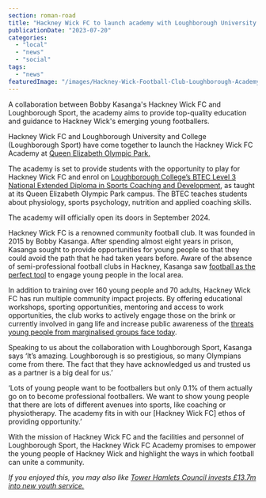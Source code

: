 ```yaml
---
section: roman-road
title: "Hackney Wick FC to launch academy with Loughborough University on Olympic Park"
publicationDate: "2023-07-20"
categories: 
  - "local"
  - "news"
  - "social"
tags: 
  - "news"
featuredImage: "/images/Hackney-Wick-Football-Club-Loughborough-Academy.jpg"
---
```


A collaboration between Bobby Kasanga's Hackney Wick FC and Loughborough Sport, the academy aims to provide top-quality education and guidance to Hackney Wick's emerging young footballers.

Hackney Wick FC and Loughborough University and College (Loughborough Sport) have come together to launch the Hackney Wick FC Academy at [Queen Elizabeth Olympic Park.](https://romanroadlondon.com/photos-the-orbit-queen-elizabeth-olympic-park/) 

The academy is set to provide students with the opportunity to play for Hackney Wick FC and enrol on [Loughborough College’s BTEC Level 3 National Extended Diploma in Sports Coaching and Development](https://www.loucoll.ac.uk/courses/btec-level-3-national-extended-diploma-in-sports-coaching-and-development), as taught at its Queen Elizabeth Olympic Park campus. The BTEC teaches students about physiology, sports psychology, nutrition and applied coaching skills. 

The academy will officially open its doors in September 2024. 

Hackney Wick FC is a renowned community football club. It was founded in 2015 by Bobby Kasanga. After spending almost eight years in prison, Kasanga sought to provide opportunities for young people so that they could avoid the path that he had taken years before. Aware of the absence of semi-professional football clubs in Hackney, Kasanga saw [football as the perfect tool](https://romanroadlondon.com/vicky-park-rangers-fc-female-football/) to engage young people in the local area. 

In addition to training over 160 young people and 70 adults, Hackney Wick FC has run multiple community impact projects. By offering educational workshops, sporting opportunities, mentoring and access to work opportunities, the club works to actively engage those on the brink or currently involved in gang life and increase public awareness of the [threats young people from marginalised groups face today](https://romanroadlondon.com/tower-hamlets-youngest-population-uk-borough/). 

Speaking to us about the collaboration with Loughborough Sport, Kasanga says ‘It’s amazing. Loughborough is so prestigious, so many Olympians come from there. The fact that they have acknowledged us and trusted us as a partner is a big deal for us.’ 

‘Lots of young people want to be footballers but only 0.1% of them actually go on to become professional footballers. We want to show young people that there are lots of different avenues into sports, like coaching or physiotherapy. The academy fits in with our \[Hackney Wick FC\] ethos of providing opportunity.’  

With the mission of Hackney Wick FC and the facilities and personnel of Loughborough Sport, the Hackney Wick FC Academy promises to empower the young people of Hackney Wick and highlight the ways in which football can unite a community.

_If you enjoyed this, you may also like [Tower Hamlets Council invests £13.7m into new youth service.](https://romanroadlondon.com/tower-hamlets-youth-service-launched-13-million-investment/)_

